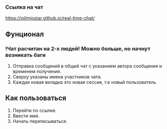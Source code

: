 ### Ссылка на чат
https://jolimjostar.github.io/real-time-chat/

## Фунционал
### !Чат расчитан на 2-х людей! Можно больше, но начнут возникать баги
1) Отправка сообщений в общий чат с указанием автора сообщения и временем получения.
2) Сверху указаны имена участников чата.
3) Каждая новая вкладка это новая сессия, т.е новый пользователь

## Как пользоваться

1) Перейти по ссылке.
2) Ввести имя.
3) Начать переписываться.
